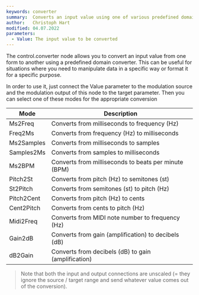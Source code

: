 ```yaml
---
keywords: converter
summary:  Converts an input value using one of various predefined domain converters
author:   Christoph Hart
modified: 04.07.2022
parameters:
  - Value: The input value to be converted
---
```

  
The control.converter node allows you to convert an input value from one form to another using a predefined domain converter. This can be useful for situations where you need to manipulate data in a specific way or format it for a specific purpose.

In order to use it, just connect the Value parameter to the modulation source and the modulation output of this node to the target parameter. Then you can select one of these modes for the appropriate conversion

| Mode | Description |
|--| ------ |
| Ms2Freq | Converts from milliseconds to frequency (Hz)|
| Freq2Ms | Converts from frequency (Hz) to milliseconds                                |
| Ms2Samples | Converts from milliseconds to samples |
| Samples2Ms | Converts from samples to milliseconds|
| Ms2BPM | Converts from milliseconds to beats per minute (BPM)|
| Pitch2St | Converts from pitch (Hz) to semitones (st)|
| St2Pitch | Converts from semitones (st) to pitch (Hz)|
| Pitch2Cent | Converts from pitch (Hz) to cents|
| Cent2Pitch | Converts from cents to pitch (Hz)|
| Midi2Freq | Converts from MIDI note number to frequency (Hz)|
| Gain2dB | Converts from gain (amplification) to decibels (dB)|
| dB2Gain | Converts from decibels (dB) to gain (amplification)|

> Note that both the input and output connections are unscaled (= they ignore the source / target range and send whatever value comes out of the conversion).